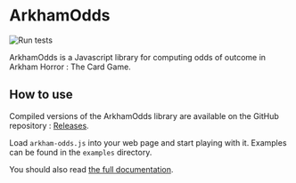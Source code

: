 # ArkhamOdds

![Run tests](https://github.com/akaan/arkham-odds/workflows/Run%20tests/badge.svg?branch=master)

ArkhamOdds is a Javascript library for computing odds of outcome in Arkham
Horror : The Card Game.

## How to use

Compiled versions of the ArkhamOdds library are available on the GitHub
repository : [Releases](https://github.com/akaan/arkham-odds/releases/latest).

Load `arkham-odds.js` into your web page and start playing with it. Examples can
be found in the `examples` directory.

You should also read [the full documentation](https://akaan.github.io/arkham-odds/).
